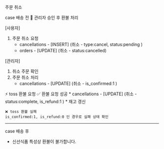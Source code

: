 주문 취소

case 배송 전
📕 관리자 승인 후 환불 처리

[사용자]
1. 주문 취소 요청
    * cancellations - [INSERT] (취소 - type:cancel, status:pending )
    * orders        - [UPDATE] (취소 - status:cancelled)

[관리자]
1. 취소 주문 확인
2. 주문 취소 처리
    * cancellations - [UPDATE] (취소 - is_confirmed:1 )

⚡ toss 환불 요청
    ✅ 환불 요청 성공
    * cancellations - [UPDATE] (취소 - status:complete, is_refund:1 )
    * 재고 갱신

    ❌ toss 환불 실패
    is_confirmed:1, is_refund:0 인 경우로 실패 상태 확인

---

case 배송 후
* 신선식품 특성상 환불이 불가합니다.
